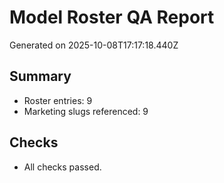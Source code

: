 # Model Roster QA Report

Generated on 2025-10-08T17:17:18.440Z

## Summary

- Roster entries: 9
- Marketing slugs referenced: 9

## Checks

- All checks passed.
